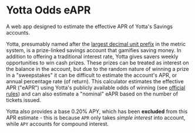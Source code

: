 # Yotta Odds eAPR 
A web app designed to estimate the effective APR of Yotta's Savings accounts.

Yotta, presumably named after the [largest decimal unit prefix](https://en.wikipedia.org/wiki/Yotta-) in the metric
system, is a prize-linked savings account that gamifies saving money. In addition to offering a traditional
interest rate, Yotta gives savers weekly opportunities to win cash prizes. These prizes can be treated as interest
on the balance in the account, but due to the random nature of winning a prize in a "sweepstakes" it can be difficult
to estimate the account's APR, or annual percentage rate (of return). This calculator estimates the effective APR 
("eAPR") using Yotta's publicly available odds of winning (see [official rules](https://www.withyotta.com/official-rules)) and can also estimate a "nominal" eAPR based on the number of tickets issued.

Yotta also provides a base 0.20% APY, which has been **excluded** from this APR estimate - this is because `APR` only takes _simple interest_ into account, while `APY` accounts for compound interest.
